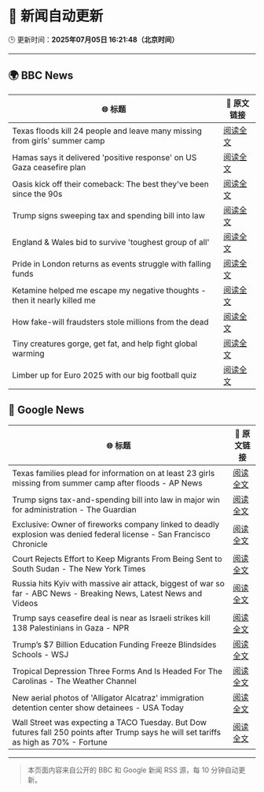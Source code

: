 # 🧠 新闻自动更新

🕒 更新时间：**2025年07月05日 16:21:48（北京时间）**

---

## 🌍 BBC News

| 🌐 标题 | 🔗 原文链接 |
|--------|-------------|
| Texas floods kill 24 people and leave many missing from girls' summer camp | [阅读全文](https://www.bbc.com/news/articles/cwyelx3x5k0o) |
| Hamas says it delivered 'positive response' on US Gaza ceasefire plan | [阅读全文](https://www.bbc.com/news/articles/cnvmrmvp98go) |
| Oasis kick off their comeback: The best they've been since the 90s | [阅读全文](https://www.bbc.com/news/articles/cn9y5z5nqe1o) |
| Trump signs sweeping tax and spending bill into law | [阅读全文](https://www.bbc.com/news/articles/cpvjlj3n1vmo) |
| England & Wales bid to survive 'toughest group of all' | [阅读全文](https://www.bbc.com/sport/football/articles/c24v11rlv1vo) |
| Pride in London returns as events struggle with falling funds | [阅读全文](https://www.bbc.com/news/articles/c0q877y7g9eo) |
| Ketamine helped me escape my negative thoughts - then it nearly killed me | [阅读全文](https://www.bbc.com/news/articles/c70r1xdyy59o) |
| How fake-will fraudsters stole millions from the dead | [阅读全文](https://www.bbc.com/news/articles/cx2390x51zqo) |
| Tiny creatures gorge, get fat, and help fight global warming | [阅读全文](https://www.bbc.com/news/articles/c628nnz3rp9o) |
| Limber up for Euro 2025 with our big football quiz | [阅读全文](https://www.bbc.com/news/articles/c1lje6568rdo) |

## 📰 Google News

| 🌐 标题 | 🔗 原文链接 |
|--------|-------------|
| Texas families plead for information on at least 23 girls missing from summer camp after floods - AP News | [阅读全文](https://news.google.com/rss/articles/CBMiogFBVV95cUxNU0JxRW9VR1hPS3hyQjlBTF9ta2xRZFlFclNXWnY4cGVOejdQcVFSbDJxN2JrUUhGc2dyQ3B1LWJ3YTlJWktpc2QyQ2VQNi1lYm1Rbmw3QlZBUU1HT0x6b1lLNDZWTVdvNjRMWWhwdHRydVhPQkE1MGZSdUNSUHV1cV9BamxoRTdpU1ZPRGZKVm1IU2hSSTNTb2NCX1N4aWFtbnc?oc=5) |
| Trump signs tax-and-spending bill into law in major win for administration - The Guardian | [阅读全文](https://news.google.com/rss/articles/CBMigAFBVV95cUxQdDdsSTRJVktyZjdNbjh1U05QTDZtRzNoZnR2dWdiUEZLOEluaTE5RlptekJBelFpU2ZnbDkyQzZ5ZjdjdzUxNV9NZ0p2aVhMa3ltX0tHd3VveG8waWRQMHZYYjB3ZnlzWmxzU1JJTko5MVV0bVNaTndOMmhiaWQwdg?oc=5) |
| Exclusive: Owner of fireworks company linked to deadly explosion was denied federal license - San Francisco Chronicle | [阅读全文](https://news.google.com/rss/articles/CBMiqwFBVV95cUxNX01SSGlveER0d1pzNGljVDJxVW5Xb0dBY19jYUVVV2ozTkVHWlU2Z085NFpGZHlNcFJJclZubEg0eGZ5TklwRmNWZVpSVjRlOTBqREpldlBKUzdBc0ZSaVFXWkx5ajlOc3VDX3JJemp0enlISEZvelQzNWZfUVZ3NVQ0ekxFeEJMYmV5N2huN0x2RFFzRkdPanNjcmNEVGdvQmRLR3N0Tm1yb1E?oc=5) |
| Court Rejects Effort to Keep Migrants From Being Sent to South Sudan - The New York Times | [阅读全文](https://news.google.com/rss/articles/CBMihwFBVV95cUxQa2xsX3BLLVFSLWdkMWpmTjlWSlM1TGVlMGdjX3FTSjJBdWVrUDV3UTBxTURoQUcyd1dqUGJjbnNrVm1WYkZuNGlXUTVVMmtvZ3BuQkx1ZXA3UE1hdjl4a3VQWDRGcDRYaGUycWI1am13bUZvdmRZMEZGY3hadElHSGo5bmNoQWs?oc=5) |
| Russia hits Kyiv with massive air attack, biggest of war so far - ABC News - Breaking News, Latest News and Videos | [阅读全文](https://news.google.com/rss/articles/CBMipgFBVV95cUxPV29CSXNBZnRHcm55blM5WlYwUWNEV19JOUlJMWE5bktQak5VMWpsNTZvc1lqcEZjQ0Z2aVZMcUZsaGNYRVB4QW14OTBiNGhDaGpCQW9hQk5IUWstNGlTMU1kbGV2N0ZCelYya014TmhKaTQ0dG5TbnFyaEFVTTVZWVNIa1Z1LWwzRnpkZ3ZGaE1aMVJ5WkJwaXJON3ZiYWRHaTBHdEhB0gGrAUFVX3lxTE5RX3I4eGNCZzltdjRySkdQVkJlZnl4YzY1Vk1kcUpfRGJJekZCRFJYZE9FZ2lGaFJuSWl4UE5EcFNhQUZzV0kxRG1HNzdvQ3dURzVLM19naVVWQ1F6YWtsYTVDcmNnREQ5cEtFQWxhdXo0cEtuSHJ5Vk1kOHlsdHBWYlRnSVpnYTNXUFc5cGdPYWZDSS04QTBOLVU2NnpRUEllRkVKRWhjYkdJRQ?oc=5) |
| Trump says ceasefire deal is near as Israeli strikes kill 138 Palestinians in Gaza - NPR | [阅读全文](https://news.google.com/rss/articles/CBMiugFBVV95cUxPMDlQa0ZkLUtRUGhxc3dvSU5ERk9ZSmFEUlh0UjJpeUJleGVzNFNwTmxxdkFmbml0cnlsVEIwZkhLQXItbmlRX1hPNkdvZ3pqTlpGUC1qdG54ekhaQ1VtZ0xQenhZV3gzQ3dNMGFrTmJaVHB5b3BnZFl3alp0UjhxckdmSTlsdlVQRWtIZUdYaHpmSkxNQVVNS2Z3eWRycnpYTGZhZ0RTRHN4TEd6Yi1fdjlYU2xMTjBCenc?oc=5) |
| Trump’s $7 Billion Education Funding Freeze Blindsides Schools - WSJ | [阅读全文](https://news.google.com/rss/articles/CBMihAFBVV95cUxNM0VseC0zY3RrcTAwYWFCSUNTbVBqc0Y5RHEtdzViREYzVzFKUjBITTBPU05XY2t3cWJGUUJCRWYwQVZ4d21yWFgxTW85MV8wczNTcUFteTJtM1lZOVZDWTFMa29fMW9yT0RWbGZzSnVnMGxycnMtUTdSRE5jVGpRVklXUUo?oc=5) |
| Tropical Depression Three Forms And Is Headed For The Carolinas - The Weather Channel | [阅读全文](https://news.google.com/rss/articles/CBMilwFBVV95cUxPN1VpN2l3Y3BhVHRPQzZ1U0JWeFM0ZkZJWTNfbFA4YXo0cGpHYXhPS3dCYmhPU2F2SWV0T0kzQTNkdy1XV1NtNnUtNEowTkVQdGhtMm9QUHlhRHRsbjFNd1pEb3huSHJUQTdUYXZHeUpaMHl4ZUpNV295Q1Z5eDRVNzYyQ3VtLXFNYURkTHlPV3c2R09fd2Rn?oc=5) |
| New aerial photos of 'Alligator Alcatraz' immigration detention center show detainees - USA Today | [阅读全文](https://news.google.com/rss/articles/CBMiqgFBVV95cUxNd05ZRm1DT0RhUkN0cEVrRFdWWmtvVUV0MGduSTdDQmtZOTZqc1JmOFNDRWNHOUgydUZnRm1KWU9QTU5VM3FyLXVNOUxrYjFMNE1RbUhYMW4tb1VkYkoxVGhhTDExUmRZaEdWcXZDUmlqbEQtSWZTdFB5eVIxRVBWSUF4Zjl0M3o5aEZIQ2k3X0IyUHF2X3k3SDN2OTN2R05DU0pfVUUxZFh4QQ?oc=5) |
| Wall Street was expecting a TACO Tuesday. But Dow futures fall 250 points after Trump says he will set tariffs as high as 70% - Fortune | [阅读全文](https://news.google.com/rss/articles/CBMipwFBVV95cUxQWl9mNEpIM2pMWmJHWjVEVjlFWHMwT056RHYxZ1RkZXlROFJ2Njhubm9Bb2EtT1kzUmVIb01Cc0dTTHYwV1BYZ1lMTV84TktHeGRnekdnYV9ZUTFuR1Z3QkRqV0xLa1hhUzJrSGNFZm9lZTEzY3BUM3dYN1FCZGVncGZkM1lvcV9Zdll2aFdTNHpYb1p2SjJZYXFUaEgxcjctcXd1S0RkWQ?oc=5) |

---
> 本页面内容来自公开的 BBC 和 Google 新闻 RSS 源，每 10 分钟自动更新。